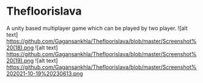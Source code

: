# Thefloorislava
A unity based multiplayer game which can be played by two player.
![alt text] https://github.com/Gagansankhla/Thefloorislava/blob/master/Screenshot%20(18).png
![alt text] https://github.com/Gagansankhla/Thefloorislava/blob/master/Screenshot%20(19).png
![alt text] https://github.com/Gagansankhla/Thefloorislava/blob/master/Screenshot%202021-10-19%20230613.png
